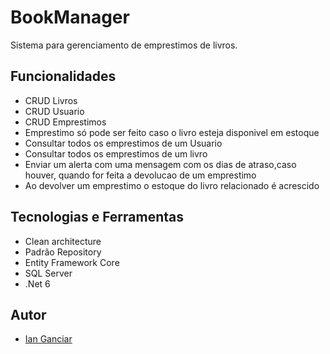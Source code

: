 
# BookManager

Sistema para gerenciamento de emprestimos de livros.


## Funcionalidades

- CRUD Livros
- CRUD Usuario
- CRUD Emprestimos
- Emprestimo só pode ser feito caso o livro esteja disponivel em estoque
- Consultar todos os emprestimos de um Usuario
- Consultar todos os emprestimos de um livro
- Enviar um alerta com uma mensagem com os dias de atraso,caso houver, quando for feita a devolucao de um emprestimo
- Ao devolver um emprestimo o estoque do livro relacionado é acrescido

## Tecnologias e Ferramentas

- Clean architecture
- Padrão Repository
- Entity Framework Core
- SQL Server
- .Net 6


## Autor

- [Ian Ganciar](https://www.linkedin.com/in/ianganciar/)

